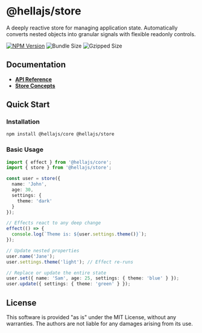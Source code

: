# @hellajs/store

A deeply reactive store for managing application state. Automatically converts nested objects into granular signals with flexible readonly controls.

[![NPM Version](https://img.shields.io/npm/v/@hellajs/store)](https://www.npmjs.com/package/@hellajs/store)
![Bundle Size](https://img.shields.io/badge/bundle-1.72KB-brightgreen) ![Gzipped Size](https://img.shields.io/badge/gzipped-0.68KB-blue)

## Documentation

- **[API Reference](https://hellajs.com/reference#hellajsstore)**
- **[Store Concepts](https://hellajs.com/learn/concepts/state#state-with-stores)**

## Quick Start

### Installation

```bash
npm install @hellajs/core @hellajs/store
```

### Basic Usage

```typescript
import { effect } from '@hellajs/core';
import { store } from '@hellajs/store';

const user = store({
  name: 'John',
  age: 30,
  settings: {
    theme: 'dark'
  }
});

// Effects react to any deep change
effect(() => {
  console.log(`Theme is: ${user.settings.theme()}`);
});

// Update nested properties
user.name('Jane');
user.settings.theme('light'); // Effect re-runs

// Replace or update the entire state
user.set({ name: 'Sam', age: 25, settings: { theme: 'blue' } });
user.update({ settings: { theme: 'green' } });
```

## License

This software is provided "as is" under the MIT License, without any warranties. The authors are not liable for any damages arising from its use.
